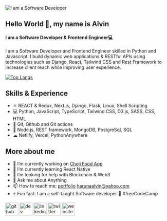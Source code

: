 ![I am a Software Developer](https://pbs.twimg.com/profile_banners/1464962742578827285/1650715732/600x200)

## Hello World 👋, my name is Alvin

#### I am a Software Developer & Frontend Engineer💻 

I am a Software Developer and Frontend Engineer skilled in Python and Javascript. I build dynamic web applications & RESTful APIs using technologies such as Django, React, Tailwind CSS and Rest Framework to increase client reach while improving user experience. 

[![Top Langs](https://github-readme-stats.vercel.app/api/top-langs/?username=HarunaDev)](https://github.com/anuraghazra/github-readme-stats)

## Skills & Experience 
 * ⚛ REACT & Redux, Next.js, Django, Flask, Linux, Shell Scripting
 * 💻 Python, JavaScript, TypeScript, Tailwind CSS, D3.js, SASS, CSS, HTML
 * 📜 Git, Github and Git actions
 * 🔶 Node.js, REST framework, MongoDB, PostgreSql, SQL
 * ☁ Netlify, Vercel, PythonAnywhere

## More about me
- 🔭 I’m currently working on [Choji Food App](https://github.com/HarunaDev/chop-chop) 
- 🌱 I’m currently learning React Native 
- 🤔 I’m looking for help with Blockchain & Web3  
- 💬 Ask me about Anything 
- 📫 How to reach me: [portfolio](https://harunadev.netlify.app) harunaalvin@yahoo.com 
- ⚡ Fun fact: I am a self-taught Software developer 🌱 #freeCodeCamp 


[<img src='https://cdn.jsdelivr.net/npm/simple-icons@3.0.1/icons/github.svg' alt='github' height='40'>](https://github.com/https://github.com/HarunaDev)  [<img src='https://cdn.jsdelivr.net/npm/simple-icons@3.0.1/icons/hashnode.svg' alt='dev' height='40'>](https://hashnode.com/@HarunaDev)  [<img src='https://cdn.jsdelivr.net/npm/simple-icons@3.0.1/icons/linkedin.svg' alt='linkedin' height='40'>](https://www.linkedin.com/in/https://www.linkedin.com/in/alvin-haruna//)  [<img src='https://cdn.jsdelivr.net/npm/simple-icons@3.0.1/icons/twitter.svg' alt='twitter' height='40'>](https://twitter.com/https://twitter.com/_Ryuuk69)  [<img src='https://cdn.jsdelivr.net/npm/simple-icons@3.0.1/icons/icloud.svg' alt='website' height='40'>](https://alvinharuna.com.ng)  






